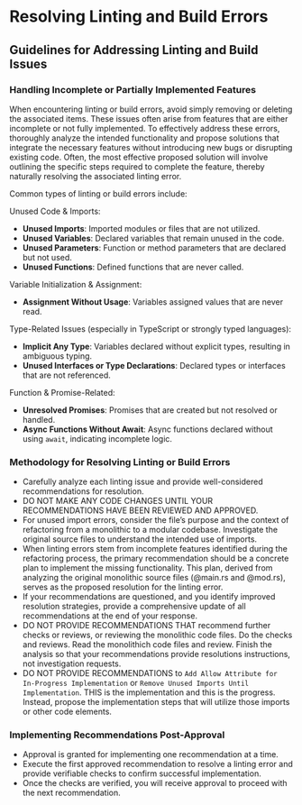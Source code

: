 # Resolving Linting and Build Errors

## Guidelines for Addressing Linting and Build Issues

### Handling Incomplete or Partially Implemented Features

When encountering linting or build errors, avoid simply removing or deleting the associated items. These issues often arise from features that are either incomplete or not fully implemented. To effectively address these errors, thoroughly analyze the intended functionality and propose solutions that integrate the necessary features without introducing new bugs or disrupting existing code.  Often, the most effective proposed solution will involve outlining the specific steps required to complete the feature, thereby naturally resolving the associated linting error.

Common types of linting or build errors include:

Unused Code & Imports:
- **Unused Imports**: Imported modules or files that are not utilized.
- **Unused Variables**: Declared variables that remain unused in the code.
- **Unused Parameters**: Function or method parameters that are declared but not used.
- **Unused Functions**: Defined functions that are never called.

Variable Initialization & Assignment:
- **Assignment Without Usage**: Variables assigned values that are never read.

Type-Related Issues (especially in TypeScript or strongly typed languages):
- **Implicit Any Type**: Variables declared without explicit types, resulting in ambiguous typing.
- **Unused Interfaces or Type Declarations**: Declared types or interfaces that are not referenced.

Function & Promise-Related:
- **Unresolved Promises**: Promises that are created but not resolved or handled.
- **Async Functions Without Await**: Async functions declared without using `await`, indicating incomplete logic.

### Methodology for Resolving Linting or Build Errors

- Carefully analyze each linting issue and provide well-considered recommendations for resolution.
- DO NOT MAKE ANY CODE CHANGES UNTIL YOUR RECOMMENDATIONS HAVE BEEN REVIEWED AND APPROVED.
- For unused import errors, consider the file’s purpose and the context of refactoring from a monolithic to a modular codebase. Investigate the original source files to understand the intended use of imports.
- When linting errors stem from incomplete features identified during the refactoring process, the primary recommendation should be a concrete plan to implement the missing functionality. This plan, derived from analyzing the original monolithic source files (@main.rs and @mod.rs), serves as the proposed resolution for the linting error.
- If your recommendations are questioned, and you identify improved resolution strategies, provide a comprehensive update of all recommendations at the end of your response.
- DO NOT PROVIDE RECOMMENDATIONS THAT recommend further checks or reviews, or reviewing the monolithic code files. Do the checks and reviews. Read the monolithich code files and review. Finish the analysis so that your recommendations provide resolutions instructions, not investigation requests.
- DO NOT PROVIDE RECOMMENDATIONS to `Add Allow Attribute for In-Progress Implementation` or `Remove Unused Imports Until Implementation`. THIS is the implementation and this is the progress. Instead, propose the implementation steps that will utilize those imports or other code elements.

### Implementing Recommendations Post-Approval

- Approval is granted for implementing one recommendation at a time.
- Execute the first approved recommendation to resolve a linting error and provide verifiable checks to confirm successful implementation.
- Once the checks are verified, you will receive approval to proceed with the next recommendation.